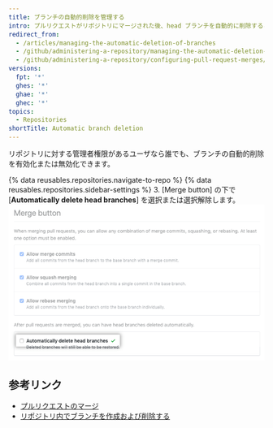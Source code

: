 ```yaml
---
title: ブランチの自動的削除を管理する
intro: プルリクエストがリポジトリにマージされた後、head ブランチを自動的に削除することができます。
redirect_from:
  - /articles/managing-the-automatic-deletion-of-branches
  - /github/administering-a-repository/managing-the-automatic-deletion-of-branches
  - /github/administering-a-repository/configuring-pull-request-merges/managing-the-automatic-deletion-of-branches
versions:
  fpt: '*'
  ghes: '*'
  ghae: '*'
  ghec: '*'
topics:
  - Repositories
shortTitle: Automatic branch deletion
---
```


リポジトリに対する管理者権限があるユーザなら誰でも、ブランチの自動的削除を有効化または無効化できます。

{% data reusables.repositories.navigate-to-repo %}
{% data reusables.repositories.sidebar-settings %}
3. [Merge button] の下で [**Automatically delete head branches**] を選択または選択解除します。 ![ブランチの自動的削除を有効化または無効化するチェックボックス](/assets/images/help/repository/automatically-delete-branches.png)

## 参考リンク
- [プルリクエストのマージ](/pull-requests/collaborating-with-pull-requests/incorporating-changes-from-a-pull-request/merging-a-pull-request)
- [リポジトリ内でブランチを作成および削除する](/articles/creating-and-deleting-branches-within-your-repository)
